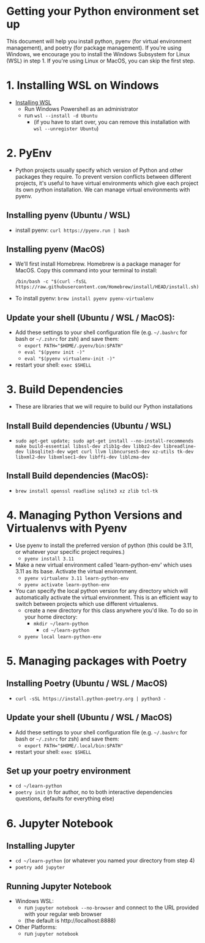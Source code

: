 # Getting your Python environment set up

This document will help you install python, pyenv (for virtual environment management), and poetry (for package management). If you're using Windows, we encourage you to install the Windows Subsystem for Linux (WSL) in step 1. If you're using Linux or MacOS, you can skip the first step. 

# 1. Installing WSL on Windows
- [Installing WSL](https://learn.microsoft.com/en-us/windows/wsl/install)
	- Run Windows Powershell as an administrator 
	- run `wsl --install -d Ubuntu`
		- (if you have to start over, you can remove this installation with `wsl --unregister Ubuntu`)
# 2. PyEnv
- Python projects usually specify which version of Python and other packages they require. To prevent version conflicts between different projects, it's useful to have virtual environments which give each project its own python installation. We can manage virtual environments with pyenv.

## Installing pyenv (Ubuntu / WSL)
- install pyenv: `curl https://pyenv.run | bash`

## Installing pyenv (MacOS)
- We'll first install Homebrew. Homebrew is a package manager for MacOS. Copy this command into your terminal to install:
  ```
  /bin/bash -c "$(curl -fsSL https://raw.githubusercontent.com/Homebrew/install/HEAD/install.sh)"
  ```
- To install pyenv: `brew install pyenv pyenv-virtualenv`

## Update your shell (Ubuntu / WSL / MacOS):
- Add these settings to your shell configuration file  (e.g. `~/.bashrc` for bash or `~/.zshrc` for zsh) and save them:
	- `export PATH="$HOME/.pyenv/bin:$PATH"`
	- `eval "$(pyenv init -)"` 
	- `eval "$(pyenv virtualenv-init -)"`
- restart your shell: `exec $SHELL`

# 3. Build Dependencies
- These are libraries that we will require to build our Python installations

## Install Build dependencies (Ubuntu / WSL)
- `sudo apt-get update; sudo apt-get install --no-install-recommends make build-essential libssl-dev zlib1g-dev libbz2-dev libreadline-dev libsqlite3-dev wget curl llvm libncurses5-dev xz-utils tk-dev libxml2-dev libxmlsec1-dev libffi-dev liblzma-dev`

## Install Build dependencies (MacOS):
- `brew install openssl readline sqlite3 xz zlib tcl-tk`

# 4. Managing Python Versions and Virtualenvs with Pyenv
- Use pyenv to install the preferred version of python (this could be 3.11, or whatever your specific project requires.)
	- `pyenv install 3.11`
- Make a new virtual environment called 'learn-python-env' which uses 3.11 as its base. Activate the virtual environment.
	- `pyenv virtualenv 3.11 learn-python-env`
	- `pyenv activate learn-python-env`
- You can specify the local python version for any directory which will automatically activate the virtual environment. This is an efficient way to switch between projects which use different virtualenvs.
	- create a new directory for this class anywhere you'd like. To do so in your home directory:
  		- `mkdir ~/learn-python`
    		- `cd ~/learn-python`
  	- `pyenv local learn-python-env`

# 5. Managing packages with Poetry

## Installing Poetry (Ubuntu / WSL / MacOS)
- `curl -sSL https://install.python-poetry.org | python3 -`

## Update your shell (Ubuntu / WSL / MacOS)
- Add these settings to your shell configuration file  (e.g. `~/.bashrc` for bash or `~/.zshrc` for zsh) and save them:
	- `export PATH="$HOME/.local/bin:$PATH"`
- restart your shell: `exec $SHELL`

## Set up your poetry environment
- `cd ~/learn-python`
- `poetry init` (n for author, no to both interactive dependencies questions, defaults for everything else)

# 6. Jupyter Notebook

## Installing Jupyter
- `cd ~/learn-python` (or whatever you named your directory from step 4)
- `poetry add jupyter`

## Running Jupyter Notebook
- Windows WSL:
	- run `jupyter notebook --no-browser` and connect to the URL provided with your regular web browser
 	- (the default is http://localhost:8888)
- Other Platforms:
	- run `jupyter notebook`
